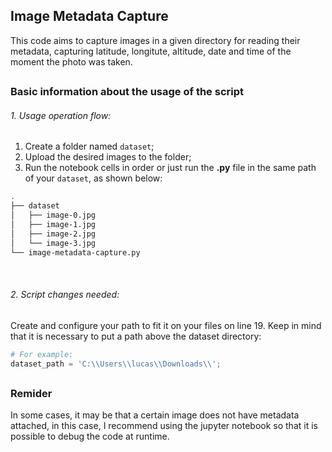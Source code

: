 ## Image Metadata Capture

This code aims to capture images in a given directory for reading their metadata, capturing latitude, longitute, altitude, date and time of the moment the photo was taken.

##

### Basic information about the usage of the script

###### 1. Usage operation flow:

1. Create a folder named `dataset`;
2. Upload the desired images to the folder;
3. Run the notebook cells in order or just run the **.py** file in the same path of your `dataset`, as shown below:

```bash
.
├── dataset
│   ├── image-0.jpg
│   ├── image-1.jpg
│   ├── image-2.jpg
│   └── image-3.jpg
└── image-metadata-capture.py
```

<br>

###### 2. Script changes needed:
Create and configure your path to fit it on your files on line 19. Keep in mind that it is necessary to put a path above the dataset directory:
```python
# For example:
dataset_path = 'C:\\Users\\lucas\\Downloads\\';
```

##

### Remider

In some cases, it may be that a certain image does not have metadata attached, in this case, I recommend using the jupyter notebook so that it is possible to debug the code at runtime.
